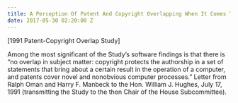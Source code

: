 ```yaml
---
title: A Perception Of Patent And Copyright Overlapping When It Comes To APIs
date: 2017-05-30 02:20:00 Z
---
```


[1991 Patent-Copyright Overlap Study]

Among the most significant of the Study’s software findings is that there is “no overlap in subject matter: copyright protects the authorship in a set of statements that bring about a certain result in the operation of a computer, and patents cover novel and nonobvious computer processes.” Letter from Ralph Oman and Harry F. Manbeck to the Hon. William J. Hughes, July 17, 1991 (transmitting the Study to the then Chair of the House Subcommittee).